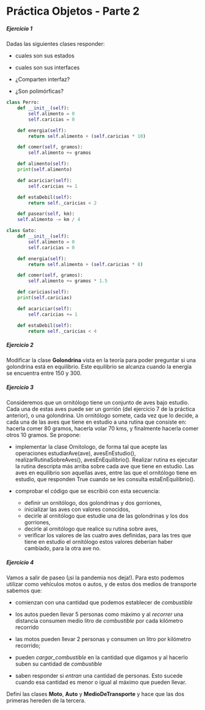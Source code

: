# **Práctica Objetos - Parte 2**

##### **Ejercicio 1**
Dadas las siguientes clases responder:
* cuales son sus estados

* cuales son sus interfaces

* ¿Comparten interfaz?

* ¿Son polimórficas?


```python
class Perro:
    def __init__(self):
        self.alimento = 0
        self.caricias = 0

    def energia(self):
        return self.alimento + (self.caricias * 10)

    def comer(self, gramos):
        self.alimento += gramos

    def alimento(self):
	print(self.alimento)

    def acariciar(self):
        self.caricias += 1

    def estaDebil(self):
        return self._caricias < 2

    def pasear(self, km):
	self.alimento -= km / 4

class Gato:
    def __init__(self):
        self.alimento = 0
        self.caricias = 0

    def energia(self):
        return self.alimento + (self.caricias * 8)

    def comer(self, gramos):
        self.alimento += gramos * 1.5

    def caricias(self):
	print(self.caricias)

    def acariciar(self):
        self.caricias += 1

    def estaDebil(self):
        return self._caricias < 4
```


##### **Ejercicio 2**
Modificar la clase **Golondrina** vista en la teoría para poder preguntar si una golondrina está en equilibrio. Este equilibrio se alcanza cuando la energía se encuentra entre 150 y 300.


##### **Ejercicio 3** 
Consideremos que un ornitólogo tiene un conjunto de aves bajo estudio. Cada una de estas aves puede ser un gorrión (del ejercicio 7 de la práctica anterior), o una golondrina. Un ornitólogo somete, cada vez que lo decide, a cada una de las aves que tiene en estudio a una rutina que consiste en: hacerla comer 80 gramos, hacerla volar 70 kms, y finalmente hacerla comer otros 10 gramos.
Se propone:

* implementar la clase Ornitologo, de forma tal que acepte las operaciones estudiarAve(ave), avesEnEstudio(), realizarRutinaSobreAves(), avesEnEquilibrio(). Realizar rutina es ejecutar la rutina descripta más arriba sobre cada ave que tiene en estudio. Las aves en equilibrio son aquellas aves, entre las que el ornitólogo tiene en estudio, que responden True cuando se les consulta estaEnEquilibrio().

* comprobar el código que se escribió con esta secuencia:
	* definir un ornitólogo, dos golondrinas y dos gorriones,
	* inicializar las aves con valores conocidos,
	* decirle al ornitólogo que estudie una de las golondrinas y los dos gorriones,
	* decirle al ornitólogo que realice su rutina sobre aves,
	* verificar los valores de las cuatro aves definidas, para las tres que tiene en estudio el ornitólogo estos valores deberían haber cambiado, para la otra ave no.


##### **Ejercicio 4**
Vamos a salir de paseo (¡si la pandemia nos deja!). Para esto podemos utilizar como vehículos motos o autos, y de estos dos medios de transporte sabemos que:

* comienzan con una cantidad que podemos establecer de _combustible_

* los autos pueden llevar 5 personas como máximo y al _recorrer_ una distancia consumen medio litro de _combustible_ por cada kilómetro recorrido


* las motos pueden llevar 2 personas y consumen un litro por kilómetro recorrido;

* pueden *cargar_combustible* en la cantidad que digamos y al hacerlo suben su cantidad de _combustible_


* saben responder si _entran_ una cantidad de personas. Esto sucede cuando esa cantidad es menor o igual al máximo que pueden llevar.

Definí las clases **Moto**, **Auto** y **MedioDeTransporte** y hace que las dos primeras hereden de la tercera.
